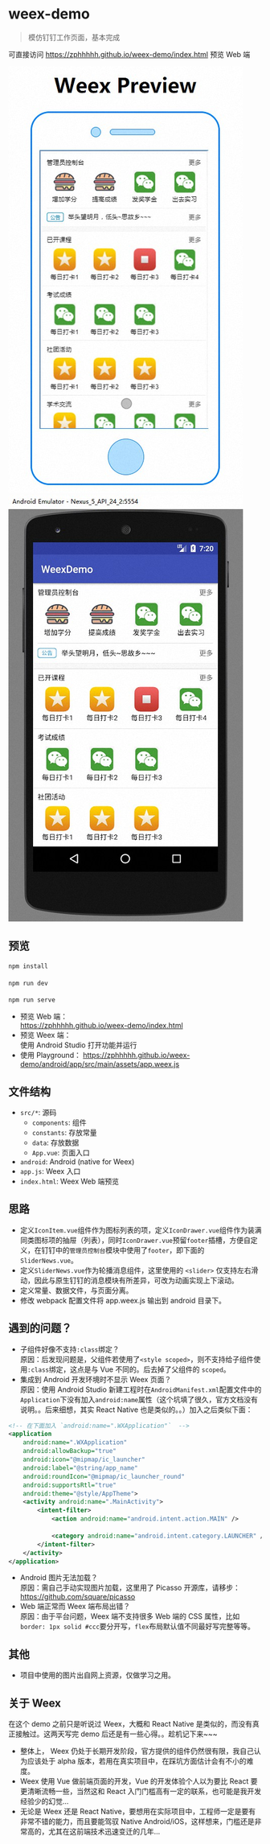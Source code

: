 # weex-demo

> 模仿钉钉工作页面，基本完成

可直接访问 https://zphhhhh.github.io/weex-demo/index.html 预览 Web 端

![app-web-chrome.jpg](./previews/app-web-chrome.jpg) ![app-weex-android.jpg](./previews/app-weex-android.jpg) 

## 预览

```bash
npm install

npm run dev

npm run serve
```

- 预览 Web 端：  
https://zphhhhh.github.io/weex-demo/index.html
- 预览 Weex 端：  
使用 Android Studio 打开功能并运行
- 使用 Playground：
https://zphhhhh.github.io/weex-demo/android/app/src/main/assets/app.weex.js

## 文件结构

* `src/*`: 源码
    - `components`: 组件
    - `constants`: 存放常量
    - `data`: 存放数据
    - `App.vue`: 页面入口
* `android`: Android (native for Weex)
* `app.js`: Weex 入口
* `index.html`: Weex Web 端预览

## 思路

- 定义`IconItem.vue`组件作为图标列表的项，定义`IconDrawer.vue`组件作为装满同类图标项的抽屉（列表），同时`IconDrawer.vue`预留`footer`插槽，方便自定义，在钉钉中的`管理员控制台`模块中使用了`footer`，即下面的 `SliderNews.vue`。
- 定义`SliderNews.vue`作为轮播消息组件，这里使用的 `<slider>` 仅支持左右滑动，因此与原生钉钉的消息模块有所差异，可改为动画实现上下滚动。
- 定义常量、数据文件，与页面分离。
- 修改 webpack 配置文件将 app.weex.js 输出到 android 目录下。


## 遇到的问题？

- 子组件好像不支持`:class`绑定？  
原因：后发现问题是，父组件若使用了`<style scoped>`，则不支持给子组件使用`:class`绑定，这点是与 Vue 不同的。后去掉了父组件的 `scoped`。
- 集成到 Android 开发环境时不显示 Weex 页面？  
原因：使用 Android Studio 新建工程时在`AndroidManifest.xml`配置文件中的`Application`下没有加入`android:name`属性（这个坑填了很久，官方文档没有说明。。后来细想，其实 React Native 也是类似的。。）加入之后类似下面：
```xml
<!-- 在下面加入 `android:name=".WXApplication"`  -->
<application
    android:name=".WXApplication"
    android:allowBackup="true"
    android:icon="@mipmap/ic_launcher"
    android:label="@string/app_name"
    android:roundIcon="@mipmap/ic_launcher_round"
    android:supportsRtl="true"
    android:theme="@style/AppTheme">
    <activity android:name=".MainActivity">
        <intent-filter>
            <action android:name="android.intent.action.MAIN" />

            <category android:name="android.intent.category.LAUNCHER" />
        </intent-filter>
    </activity>
</application>
```
- Android 图片无法加载？  
原因：需自己手动实现图片加载，这里用了 Picasso 开源库，请移步：https://github.com/square/picasso
- Web 端正常而 Weex 端布局出错？  
原因：由于平台问题，Weex 端不支持很多 Web 端的 CSS 属性，比如`border: 1px solid #ccc`要分开写，`flex`布局默认值不同最好写完整等等。

## 其他
- 项目中使用的图片出自网上资源，仅做学习之用。


## 关于 Weex
在这个 demo 之前只是听说过 Weex，大概和 React Native 是类似的，而没有真正接触过。这两天写完 demo 后还是有一些心得。。趁机记下来~~~  
- 整体上， Weex 仍处于长期开发阶段，官方提供的组件仍然很有限，我自己认为应该处于 alpha 版本，若用在真实项目中，在踩坑方面估计会有不小的难度。
- Weex 使用 Vue 做前端页面的开发，Vue 的开发体验个人以为要比 React 要更清晰流畅一些，当然这和 React 入门门槛高有一定的联系，也可能是我开发经验少的幻觉...
- 无论是 Weex 还是 React Native，要想用在实际项目中，工程师一定是要有非常不错的能力，而且要能驾驭 Native Android/iOS，这样想来，门槛还是非常高的，尤其在这前端技术迅速变迁的几年...
